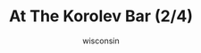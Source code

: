 ---
media: "images/rounds/soviet/at_the_korolev_bar_2.png"
media_type: image
title: At The Korolev Bar (2/4)
author: wisconsin
desc: The Soviets enjoy some drinks at the <i>Korolev's</i> bar.
---